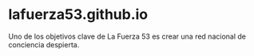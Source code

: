 # lafuerza53.github.io
Uno de los objetivos clave de La Fuerza 53 es crear una red nacional de conciencia despierta. 
